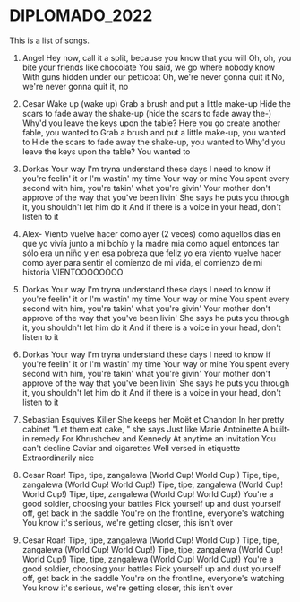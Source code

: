 # DIPLOMADO_2022
This is a list of songs. 

1. Angel
Hey now, call it a split, because you know that you will
Oh, oh, you bite your friends like chocolate
You said, we go where nobody know
With guns hidden under our petticoat
Oh, we're never gonna quit it
No, we're never gonna quit it, no

2. Cesar
Wake up (wake up)
Grab a brush and put a little make-up
Hide the scars to fade away the shake-up (hide the scars to fade away the-)
Why'd you leave the keys upon the table?
Here you go create another fable, you wanted to
Grab a brush and put a little make-up, you wanted to
Hide the scars to fade away the shake-up, you wanted to
Why'd you leave the keys upon the table? You wanted to

3. Dorkas
Your way
I'm tryna understand these days
I need to know if you're feelin' it or I'm wastin' my time
Your way or mine
You spent every second with him, you're takin' what you're givin'
Your mother don't approve of the way that you've been livin'
She says he puts you through it, you shouldn't let him do it
And if there is a voice in your head, don't listen to it

4. Alex- 
Viento vuelve hacer como ayer (2 veces)
como aquellos días en que yo vivía
junto a mi bohío y la madre mia
como aquel entonces tan sólo era un niño
y en esa pobreza que feliz yo era
viento vuelve hacer como ayer para sentir el comienzo de mi vida,
el comienzo de mi historia
VIENTOOOOOOOO

3. Dorkas
Your way
I'm tryna understand these days
I need to know if you're feelin' it or I'm wastin' my time
Your way or mine
You spent every second with him, you're takin' what you're givin'
Your mother don't approve of the way that you've been livin'
She says he puts you through it, you shouldn't let him do it
And if there is a voice in your head, don't listen to it


3. Dorkas
Your way
I'm tryna understand these days
I need to know if you're feelin' it or I'm wastin' my time
Your way or mine
You spent every second with him, you're takin' what you're givin'
Your mother don't approve of the way that you've been livin'
She says he puts you through it, you shouldn't let him do it
And if there is a voice in your head, don't listen to it

4. Sebastian Esquives
Killer
She keeps her Moët et Chandon
In her pretty cabinet
"Let them eat cake, " she says
Just like Marie Antoinette
A built-in remedy
For Khrushchev and Kennedy
At anytime an invitation
You can't decline
Caviar and cigarettes
Well versed in etiquette
Extraordinarily nice

5. Cesar 
Roar!
Tipe, tipe, zangalewa (World Cup! World Cup!)
Tipe, tipe, zangalewa (World Cup! World Cup!)
Tipe, tipe, zangalewa (World Cup! World Cup!)
Tipe, tipe, zangalewa (World Cup! World Cup!)
You're a good soldier, choosing your battles
Pick yourself up and dust yourself off, get back in the saddle
You're on the frontline, everyone's watching
You know it's serious, we're getting closer, this isn't over

6. Cesar 
Roar!
Tipe, tipe, zangalewa (World Cup! World Cup!)
Tipe, tipe, zangalewa (World Cup! World Cup!)
Tipe, tipe, zangalewa (World Cup! World Cup!)
Tipe, tipe, zangalewa (World Cup! World Cup!)
You're a good soldier, choosing your battles
Pick yourself up and dust yourself off, get back in the saddle
You're on the frontline, everyone's watching
You know it's serious, we're getting closer, this isn't over